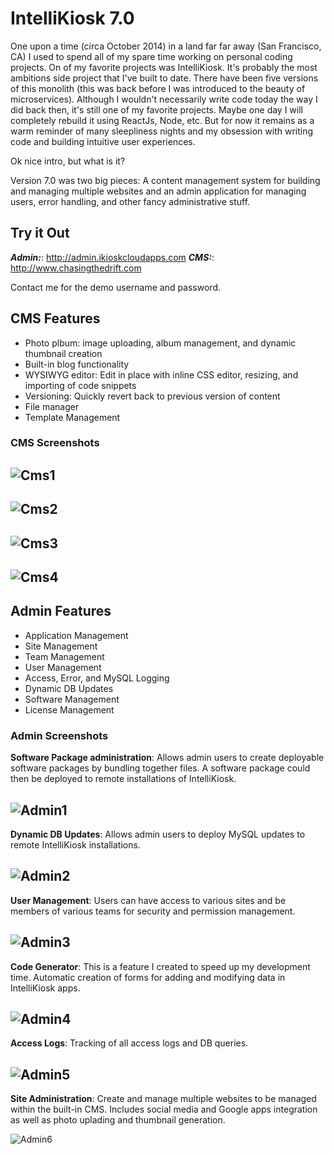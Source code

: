 # IntelliKiosk 7.0

One upon a time (circa October 2014) in a land far far away (San Francisco, CA) I used to spend all of my spare time working on personal coding projects.  On of my favorite projects was IntelliKiosk.  It's probably the most ambitions side project that I've built to date.  There have been five versions of this monolith (this was back before I was introduced to the beauty of microservices). Although I wouldn't necessarily write code today the way I did back then, it's still one of my favorite projects.  Maybe one day I will completely rebuild it using ReactJs, Node, etc.  But for now it remains as a warm reminder of many sleepliness nights and my obsession with writing code and building intuitive user experiences.

Ok nice intro, but what is it?

Version 7.0 was two big pieces:  A content management system for building and managing multiple websites and an admin application for managing users, error handling, and other fancy administrative stuff.

## Try it Out

*__Admin:__*: http://admin.ikioskcloudapps.com 
*__CMS:__*: http://www.chasingthedrift.com 

Contact me for the demo username and password.

## CMS Features

* Photo plbum: image uploading, album management, and dynamic thumbnail creation
* Built-in blog functionality
* WYSIWYG editor: Edit in place with inline CSS editor, resizing, and importing of code snippets
* Versioning: Quickly revert back to previous version of content
* File manager
* Template Management


### CMS Screenshots

![Cms1](https://github.com/maburdenjr/ikioskv7/blob/master/screenshots/cms1.png)
--------------------------------------------------------------------------------

![Cms2](https://github.com/maburdenjr/ikioskv7/blob/master/screenshots/cms2.png)
--------------------------------------------------------------------------------

![Cms3](https://github.com/maburdenjr/ikioskv7/blob/master/screenshots/cms3.png)
--------------------------------------------------------------------------------

![Cms4](https://github.com/maburdenjr/ikioskv7/blob/master/screenshots/cms4.png)
--------------------------------------------------------------------------------

## Admin Features

* Application Management
* Site Management
* Team Management
* User Management
* Access, Error, and MySQL Logging
* Dynamic DB Updates
* Software Management
* License Management

### Admin Screenshots

__Software Package administration__:  Allows admin users to create deployable software packages by bundling together files.  A software package could then be deployed to remote installations of IntelliKiosk.

![Admin1](https://github.com/maburdenjr/ikioskv7/blob/master/screenshots/admin1.png)
------------------------------------------------------------------------------------


__Dynamic DB Updates__:  Allows admin users to deploy MySQL updates to remote IntelliKiosk installations.

![Admin2](https://github.com/maburdenjr/ikioskv7/blob/master/screenshots/admin2.png)
------------------------------------------------------------------------------------


__User Management__:  Users can have access to various sites and be members of various teams for security and permission management.

![Admin3](https://github.com/maburdenjr/ikioskv7/blob/master/screenshots/admin3.png)
------------------------------------------------------------------------------------


__Code Generator__:  This is a feature I created to speed up my development time.  Automatic creation of forms for adding and modifying data in IntelliKiosk apps.

![Admin4](https://github.com/maburdenjr/ikioskv7/blob/master/screenshots/admin4.png)
------------------------------------------------------------------------------------


__Access Logs__:  Tracking of all access logs and DB queries.

![Admin5](https://github.com/maburdenjr/ikioskv7/blob/master/screenshots/admin5.png)
------------------------------------------------------------------------------------


__Site Administration__:  Create and manage multiple websites to be managed within the built-in CMS.  Includes social media and Google apps integration as well as photo uplading and thumbnail generation.

![Admin6](https://github.com/maburdenjr/ikioskv7/blob/master/screenshots/admin6.png)
